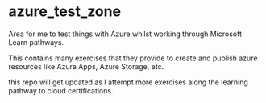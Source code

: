 # azure_test_zone
Area for me to test things with Azure whilst working through Microsoft Learn pathways.

This contains many exercises that they provide to create and publish azure resources like Azure Apps, Azure Storage, etc.

this repo will get updated as I attempt more exercises along the learning pathway to cloud certifications.
